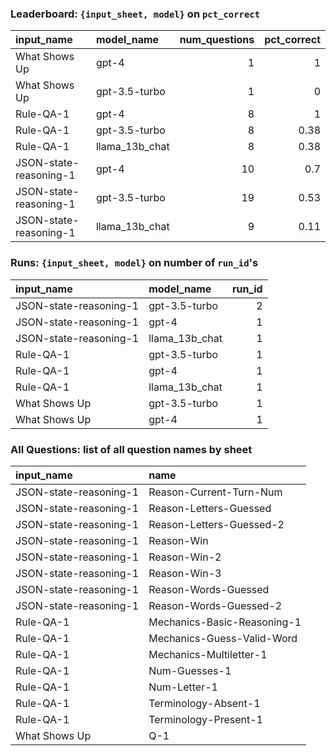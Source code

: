 ### Leaderboard: `{input_sheet, model}` on `pct_correct`

| input_name             | model_name     |   num_questions |   pct_correct |
|:-----------------------|:---------------|----------------:|--------------:|
| What Shows Up          | gpt-4          |               1 |          1    |
| What Shows Up          | gpt-3.5-turbo  |               1 |          0    |
| Rule-QA-1              | gpt-4          |               8 |          1    |
| Rule-QA-1              | gpt-3.5-turbo  |               8 |          0.38 |
| Rule-QA-1              | llama_13b_chat |               8 |          0.38 |
| JSON-state-reasoning-1 | gpt-4          |              10 |          0.7  |
| JSON-state-reasoning-1 | gpt-3.5-turbo  |              19 |          0.53 |
| JSON-state-reasoning-1 | llama_13b_chat |               9 |          0.11 |

### Runs: `{input_sheet, model}` on number of `run_id`'s

| input_name             | model_name     |   run_id |
|:-----------------------|:---------------|---------:|
| JSON-state-reasoning-1 | gpt-3.5-turbo  |        2 |
| JSON-state-reasoning-1 | gpt-4          |        1 |
| JSON-state-reasoning-1 | llama_13b_chat |        1 |
| Rule-QA-1              | gpt-3.5-turbo  |        1 |
| Rule-QA-1              | gpt-4          |        1 |
| Rule-QA-1              | llama_13b_chat |        1 |
| What Shows Up          | gpt-3.5-turbo  |        1 |
| What Shows Up          | gpt-4          |        1 |

### All Questions: list of all question names by sheet

| input_name             | name                        |
|:-----------------------|:----------------------------|
| JSON-state-reasoning-1 | Reason-Current-Turn-Num     |
| JSON-state-reasoning-1 | Reason-Letters-Guessed      |
| JSON-state-reasoning-1 | Reason-Letters-Guessed-2    |
| JSON-state-reasoning-1 | Reason-Win                  |
| JSON-state-reasoning-1 | Reason-Win-2                |
| JSON-state-reasoning-1 | Reason-Win-3                |
| JSON-state-reasoning-1 | Reason-Words-Guessed        |
| JSON-state-reasoning-1 | Reason-Words-Guessed-2      |
| Rule-QA-1              | Mechanics-Basic-Reasoning-1 |
| Rule-QA-1              | Mechanics-Guess-Valid-Word  |
| Rule-QA-1              | Mechanics-Multiletter-1     |
| Rule-QA-1              | Num-Guesses-1               |
| Rule-QA-1              | Num-Letter-1                |
| Rule-QA-1              | Terminology-Absent-1        |
| Rule-QA-1              | Terminology-Present-1       |
| What Shows Up          | Q-1                         |


